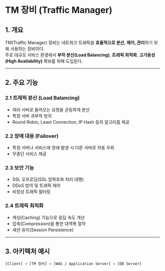 # TM 장비 (Traffic Manager)

## 1. 개요
TM(Traffic Manager) 장비는 네트워크 트래픽을 **효율적으로 분산, 제어, 관리**하기 위해 사용하는 장비이다.  
주로 대규모 서비스 환경에서 **부하 분산(Load Balancing)**, **트래픽 최적화**, **고가용성(High Availability)** 확보를 위해 도입된다.  

---

## 2. 주요 기능

### 2.1 트래픽 분산 (Load Balancing)
- 여러 서버로 들어오는 요청을 균등하게 분산
- 특정 서버 과부하 방지
- Round Robin, Least Connection, IP Hash 등의 알고리즘 제공

### 2.2 장애 대응 (Failover)
- 특정 서버나 서비스에 장애 발생 시 다른 서버로 자동 우회
- 무중단 서비스 제공

### 2.3 보안 기능
- SSL 오프로딩(SSL 암복호화 처리 대행)
- DDoS 방어 및 트래픽 제어
- 비정상 트래픽 필터링

### 2.4 트래픽 최적화
- 캐싱(Caching) 기능으로 응답 속도 개선
- 압축(Compression)을 통한 대역폭 절약
- 세션 유지(Session Persistence)

---

## 3. 아키텍처 예시

```text
[Client] → [TM 장비] → [WAS / Application Server] → [DB Server]
